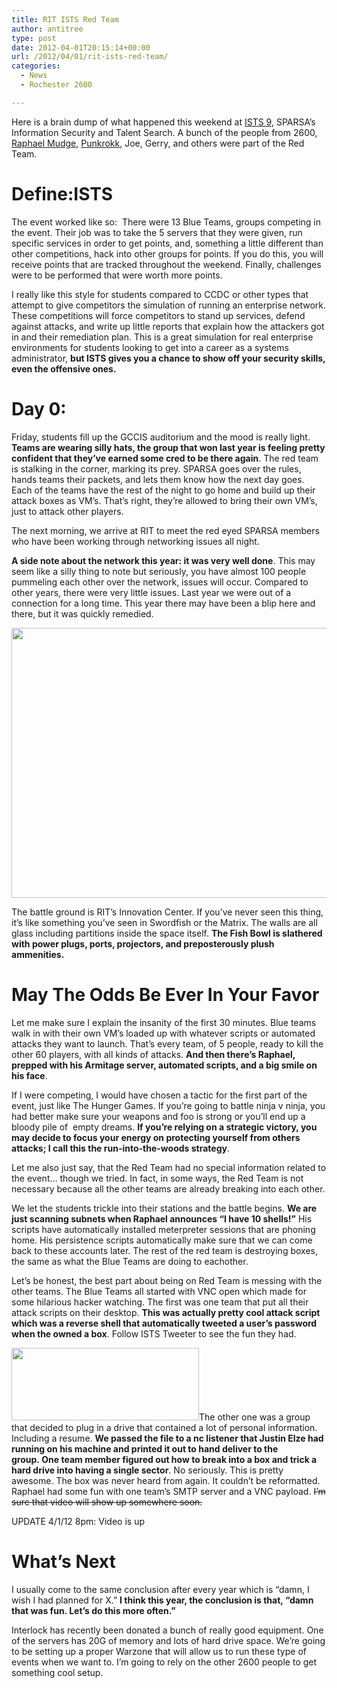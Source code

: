 ```yaml
---
title: RIT ISTS Red Team
author: antitree
type: post
date: 2012-04-01T20:15:14+00:00
url: /2012/04/01/rit-ists-red-team/
categories:
  - News
  - Rochester 2600

---
```

Here is a brain dump of what happened this weekend at [ISTS 9][1], SPARSA&#8217;s Information Security and Talent Search. A bunch of the people from 2600, [Raphael Mudge][2], [Punkrokk][3], Joe, Gerry, and others were part of the Red Team.

# Define:ISTS

The event worked like so:  There were 13 Blue Teams, groups competing in the event. Their job was to take the 5 servers that they were given, run specific services in order to get points, and, something a little different than other competitions, hack into other groups for points. If you do this, you will receive points that are tracked throughout the weekend. Finally, challenges were to be performed that were worth more points.

I really like this style for students compared to CCDC or other types that attempt to give competitors the simulation of running an enterprise network. These competitions will force competitors to stand up services, defend against attacks, and write up little reports that explain how the attackers got in and their remediation plan. This is a great simulation for real enterprise environments for students looking to get into a career as a systems administrator, **but ISTS gives you a chance to show off your security skills, even the offensive ones.**

# Day 0:

Friday, students fill up the GCCIS auditorium and the mood is really light. **Teams are wearing silly hats, the group that won last year is feeling pretty confident that they&#8217;ve earned some cred to be there again**. The red team is stalking in the corner, marking its prey. SPARSA goes over the rules, hands teams their packets, and lets them know how the next day goes. Each of the teams have the rest of the night to go home and build up their attack boxes as VM&#8217;s. That&#8217;s right, they&#8217;re allowed to bring their own VM&#8217;s, just to attack other players.

The next morning, we arrive at RIT to meet the red eyed SPARSA members who have been working through networking issues all night.

**A side note about the network this year: it was very well done**. This may seem like a silly thing to note but seriously, you have almost 100 people pummeling each other over the network, issues will occur. Compared to other years, there were very little issues. Last year we were out of a connection for a long time. This year there may have been a blip here and there, but it was quickly remedied.

[<img class="aligncenter size-full wp-image-163" title="DSC_8838" src="http://www.antitree.com/wp-content/uploads/2012/04/DSC_8838.jpg" alt="" width="800" height="432" srcset="/wp-content/uploads/2012/04/DSC_8838.jpg 800w, /wp-content/uploads/2012/04/DSC_8838-300x162.jpg 300w, /wp-content/uploads/2012/04/DSC_8838-768x415.jpg 768w" sizes="(max-width: 800px) 100vw, 800px" />][4]

The battle ground is RIT&#8217;s Innovation Center. If you&#8217;ve never seen this thing, it&#8217;s like something you&#8217;ve seen in Swordfish or the Matrix. The walls are all glass including partitions inside the space itself. **The Fish Bowl is slathered with power plugs, ports, projectors, and preposterously plush ammenities.**

# May The Odds Be Ever In Your Favor

Let me make sure I explain the insanity of the first 30 minutes. Blue teams walk in with their own VM&#8217;s loaded up with whatever scripts or automated attacks they want to launch. That&#8217;s every team, of 5 people, ready to kill the other 60 players, with all kinds of attacks. **And then there&#8217;s Raphael, prepped with his Armitage server, automated scripts, and a big smile on his face**.

If I were competing, I would have chosen a tactic for the first part of the event, just like The Hunger Games. If you&#8217;re going to battle ninja v ninja, you had better make sure your weapons and foo is strong or you&#8217;ll end up a bloody pile of  empty dreams. **If you&#8217;re relying on a strategic victory, you may decide to focus your energy on protecting yourself from others attacks; I call this the run-into-the-woods strategy**.

Let me also just say, that the Red Team had no special information related to the event&#8230; though we tried. In fact, in some ways, the Red Team is not necessary because all the other teams are already breaking into each other.

We let the students trickle into their stations and the battle begins. **We are just scanning subnets when Raphael announces &#8220;I have 10 shells!&#8221;** His scripts have automatically installed meterpreter sessions that are phoning home. His persistence scripts automatically make sure that we can come back to these accounts later. The rest of the red team is destroying boxes, the same as what the Blue Teams are doing to eachother.

Let&#8217;s be honest, the best part about being on Red Team is messing with the other teams. The Blue Teams all started with VNC open which made for some hilarious hacker watching. The first was one team that put all their attack scripts on their desktop. **This was actually pretty cool attack script which was a reverse shell that automatically tweeted a user&#8217;s password when the owned a box**. Follow ISTS Tweeter to see the fun they had.

[<img class="alignright size-medium wp-image-177" title="pdf" src="http://www.antitree.com/wp-content/uploads/2012/04/pdf1-300x116.png" alt="" width="300" height="116" srcset="/wp-content/uploads/2012/04/pdf1-300x116.png 300w, /wp-content/uploads/2012/04/pdf1.png 477w" sizes="(max-width: 300px) 100vw, 300px" />][5]The other one was a group that decided to plug in a drive that contained a lot of personal information. Including a resume. **We passed the file to a nc listener that Justin Elze had running on his machine and printed it out to hand deliver to the group. One team member figured out how to break into a box and trick a hard drive into having a single sector**. No seriously. This is pretty awesome. The box was never heard from again. It couldn&#8217;t be reformatted. Raphael had some fun with one team&#8217;s SMTP server and a VNC payload. <del>I&#8217;m sure that video will show up somewhere soon.</del>

UPDATE 4/1/12 8pm: Video is up
  


# What&#8217;s Next

I usually come to the same conclusion after every year which is &#8220;damn, I wish I had planned for X.&#8221; **I think this year, the conclusion is that, &#8220;damn that was fun. Let&#8217;s do this more often.&#8221;**

Interlock has recently been donated a bunch of really good equipment. One of the servers has 20G of memory and lots of hard drive space. We&#8217;re going to be setting up a proper Warzone that will allow us to run these type of events when we want to. I&#8217;m going to rely on the other 2600 people to get something cool setup.

 [1]: http://ists.sparsa.org/
 [2]: http://www.hick.org/~raffi/
 [3]: http://twitter.com/#!/punkrokk
 [4]: http://www.antitree.com/wp-content/uploads/2012/04/DSC_8838.jpg
 [5]: http://www.antitree.com/wp-content/uploads/2012/04/pdf1.png